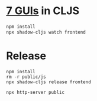 # [7 GUIs](https://eugenkiss.github.io/7guis/) in CLJS

```bash
npm install
npx shadow-cljs watch frontend
```

# Release
```
npm install 
rm -r public/js
npx shadow-cljs release frontend

npx http-server public
```

